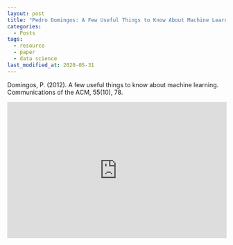 ```yaml
---
layout: post
title: "Pedro Domingos: A Few Useful Things to Know About Machine Learning"
categories:
  - Posts
tags:
  - resource
  - paper
  - data science
last_modified_at: 2020-05-31
---
```


Domingos, P. (2012). A few useful things to know about machine learning. Communications of the ACM, 55(10), 78.

<embed src="https://homes.cs.washington.edu/~pedrod/papers/cacm12.pdf" width="506" height="315" type="application/pdf"/>
